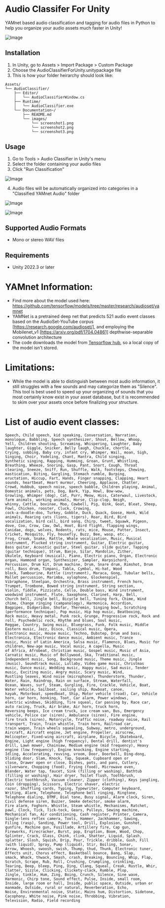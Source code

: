 # Audio Classifer For Unity

YAMnet based audio classification and tagging for audio files in Python to help you organize your audio assets much faster in Unity!

![Image](https://github.com/user-attachments/assets/aa01fd92-5f18-467d-9427-744a600b6c25)

## Installation
1. In Unity, go to Assets > Import Package > Custom Package
2. Choose the AudioClassifierForUnity.unitypackage file
3. This is how your folder heirarchy should look like:
   
```
Assets/
└── AudioClassifier/
    ├── Editor/
    │   └── AudioClassifierWindow.cs
    ├── Runtime/
    │   └── AudioClassifier.exe
    └── Documentation~/
        ├── README.md
        └── images/
            └── screenshot1.png
            └── screenshot2.png
            └── screenshot3.png
```
## Usage
1. Go to Tools > Audio Classifier in Unity's menu
2. Select the folder containing your audio files
3. Click "Run Classification"
   
![Image](https://github.com/user-attachments/assets/bcf9bf3b-ce3c-4a18-a24f-24489809047c)

4. Audio files will be automatically organized into categories in a "Classified YAMnet Audio" folder
   
![Image](https://github.com/user-attachments/assets/845842c7-735e-4ca4-8658-5e0320031477)

![Image](https://github.com/user-attachments/assets/1f21d6d5-474c-45af-a1a4-6c4b3569b06e)

## Supported Audio Formats
- Mono or stereo WAV files

## Requirements
- Unity 2022.3 or later

# YAMnet Information:

- Find more about the model used here: https://github.com/tensorflow/models/tree/master/research/audioset/yamnet
- YAMNet is a pretrained deep net that predicts 521 audio event classes based on the AudioSet-YouTube corpus [https://research.google.com/audioset/], and employing the Mobilenet_v1 [https://arxiv.org/pdf/1704.04861] depthwise-separable convolution architecture
- The code downloads the model from [Tensorflow hub](https://tfhub.dev/google/yamnet/1), so a local copy of the model isn't stored.

# Limitations:
- While the model is able to distinguish between most audio information, it still struggles with a few sounds and may categorize them as "Silence". This tool is best used to speed up your organizing of sounds that you most certainly know exist in your asset database, but it is recommended to skim over your assets once before finalizing your structure.

# List of audio event classes:
```
Speech, Child speech, kid speaking, Conversation, Narration, monologue, Babbling, Speech synthesizer, Shout, Bellow, Whoop,
Yell, Children shouting, Screaming, Whispering, Laughter, Baby laughter, Giggle, Snicker, Belly laugh, Chuckle, chortle,
Crying, sobbing, Baby cry, infant cry, Whimper, Wail, moan, Sigh, Singing, Choir, Yodeling, Chant, Mantra, Child singing,
Synthetic singing, Rapping, Humming, Groan, Grunt, Whistling, Breathing, Wheeze, Snoring, Gasp, Pant, Snort, Cough, Throat
clearing, Sneeze, Sniff, Run, Shuffle, Walk, footsteps, Chewing, mastication, Biting, Gargling, Stomach rumble, Burping,
eructation, Hiccup, Fart, Hands, Finger snapping, Clapping, Heart sounds, heartbeat, Heart murmur, Cheering, Applause, Chatter,
Crowd, Hubbub, speech noise, speech babble, Children playing, Animal, Domestic animals, pets, Dog, Bark, Yip, Howl, Bow-wow,
Growling, Whimper (dog), Cat, Purr, Meow, Hiss, Caterwaul, Livestock, farm animals, working animals, Horse, Clip-clop, Neigh,
whinny, Cattle, bovinae, Moo, Cowbell, Pig, Oink, Goat, Bleat, Sheep, Fowl, Chicken, rooster, Cluck, Crowing,
cock-a-doodle-doo, Turkey, Gobble, Duck, Quack, Goose, Honk, Wild animals, Roaring cats (lions, tigers), Roar, Bird, Bird
vocalization, bird call, bird song, Chirp, tweet, Squawk, Pigeon, dove, Coo, Crow, Caw, Owl, Hoot, Bird flight, flapping wings,
Canidae, dogs, wolves, Rodents, rats, mice, Mouse, Patter, Insect, Cricket, Mosquito, Fly, housefly, Buzz, Bee, wasp, etc.,
Frog, Croak, Snake, Rattle, Whale vocalization, Music, Musical instrument, Plucked string instrument, Guitar, Electric guitar,
Bass guitar, Acoustic guitar, Steel guitar, slide guitar, Tapping (guitar technique), Strum, Banjo, Sitar, Mandolin, Zither,
Ukulele, Keyboard (musical), Piano, Electric piano, Organ, Electronic organ, Hammond organ, Synthesizer, Sampler, Harpsichord,
Percussion, Drum kit, Drum machine, Drum, Snare drum, Rimshot, Drum roll, Bass drum, Timpani, Tabla, Cymbal, Hi-hat, Wood
block, Tambourine, Rattle (instrument), Maraca, Gong, Tubular bells, Mallet percussion, Marimba, xylophone, Glockenspiel,
Vibraphone, Steelpan, Orchestra, Brass instrument, French horn, Trumpet, Trombone, Bowed string instrument, String section,
Violin, fiddle, Pizzicato, Cello, Double bass, Wind instrument, woodwind instrument, Flute, Saxophone, Clarinet, Harp, Bell,
Church bell, Jingle bell, Bicycle bell, Tuning fork, Chime, Wind chime, Change ringing (campanology), Harmonica, Accordion,
Bagpipes, Didgeridoo, Shofar, Theremin, Singing bowl, Scratching (performance technique), Pop music, Hip hop music, Beatboxing,
Rock music, Heavy metal, Punk rock, Grunge, Progressive rock, Rock and roll, Psychedelic rock, Rhythm and blues, Soul music,
Reggae, Country, Swing music, Bluegrass, Funk, Folk music, Middle Eastern music, Jazz, Disco, Classical music, Opera,
Electronic music, House music, Techno, Dubstep, Drum and bass, Electronica, Electronic dance music, Ambient music, Trance
music, Music of Latin America, Salsa music, Flamenco, Blues, Music for children, New-age music, Vocal music, A capella, Music
of Africa, Afrobeat, Christian music, Gospel music, Music of Asia, Carnatic music, Music of Bollywood, Ska, Traditional music,
Independent music, Song, Background music, Theme music, Jingle (music), Soundtrack music, Lullaby, Video game music, Christmas
music, Dance music, Wedding music, Happy music, Sad music, Tender music, Exciting music, Angry music, Scary music, Wind,
Rustling leaves, Wind noise (microphone), Thunderstorm, Thunder, Water, Rain, Raindrop, Rain on surface, Stream, Waterfall,
Ocean, Waves, surf, Steam, Gurgling, Fire, Crackle, Vehicle, Boat, Water vehicle, Sailboat, sailing ship, Rowboat, canoe,
kayak, Motorboat, speedboat, Ship, Motor vehicle (road), Car, Vehicle horn, car horn, honking, Toot, Car alarm, Power windows,
electric windows, Skidding, Tire squeal, Car passing by, Race car, auto racing, Truck, Air brake, Air horn, truck horn,
Reversing beeps, Ice cream truck, ice cream van, Bus, Emergency vehicle, Police car (siren), Ambulance (siren), Fire engine,
fire truck (siren), Motorcycle, Traffic noise, roadway noise, Rail transport, Train, Train whistle, Train horn, Railroad car,
train wagon, Train wheels squealing, Subway, metro, underground, Aircraft, Aircraft engine, Jet engine, Propeller, airscrew,
Helicopter, Fixed-wing aircraft, airplane, Bicycle, Skateboard, Engine, Light engine (high frequency), Dental drill, dentist's
drill, Lawn mower, Chainsaw, Medium engine (mid frequency), Heavy engine (low frequency), Engine knocking, Engine starting,
Idling, Accelerating, revving, vroom, Door, Doorbell, Ding-dong, Sliding door, Slam, Knock, Tap, Squeak, Cupboard open or
close, Drawer open or close, Dishes, pots, and pans, Cutlery, silverware, Chopping (food), Frying (food), Microwave oven,
Blender, Water tap, faucet, Sink (filling or washing), Bathtub (filling or washing), Hair dryer, Toilet flush, Toothbrush,
Electric toothbrush, Vacuum cleaner, Zipper (clothing), Keys jangling, Coin (dropping), Scissors, Electric shaver, electric
razor, Shuffling cards, Typing, Typewriter, Computer keyboard, Writing, Alarm, Telephone, Telephone bell ringing, Ringtone,
Telephone dialing, DTMF, Dial tone, Busy signal, Alarm clock, Siren, Civil defense siren, Buzzer, Smoke detector, smoke alarm,
Fire alarm, Foghorn, Whistle, Steam whistle, Mechanisms, Ratchet, pawl, Clock, Tick, Tick-tock, Gears, Pulleys, Sewing machine,
Mechanical fan, Air conditioning, Cash register, Printer, Camera, Single-lens reflex camera, Tools, Hammer, Jackhammer, Sawing,
Filing (rasp), Sanding, Power tool, Drill, Explosion, Gunshot, gunfire, Machine gun, Fusillade, Artillery fire, Cap gun,
Fireworks, Firecracker, Burst, pop, Eruption, Boom, Wood, Chop, Splinter, Crack, Glass, Chink, clink, Shatter, Liquid, Splash,
splatter, Slosh, Squish, Drip, Pour, Trickle, dribble, Gush, Fill (with liquid), Spray, Pump (liquid), Stir, Boiling, Sonar,
Arrow, Whoosh, swoosh, swish, Thump, thud, Thunk, Electronic tuner, Effects unit, Chorus effect, Basketball bounce, Bang, Slap,
smack, Whack, thwack, Smash, crash, Breaking, Bouncing, Whip, Flap, Scratch, Scrape, Rub, Roll, Crushing, Crumpling, crinkling,
Tearing, Beep, bleep, Ping, Ding, Clang, Squeal, Creak, Rustle, Whir, Clatter, Sizzle, Clicking, Clickety-clack, Rumble, Plop,
Jingle, tinkle, Hum, Zing, Boing, Crunch, Silence, Sine wave, Harmonic, Chirp tone, Sound effect, Pulse, Inside, small room,
Inside, large room or hall, Inside, public space, Outside, urban or manmade, Outside, rural or natural, Reverberation, Echo,
Noise, Environmental noise, Static, Mains hum, Distortion, Sidetone, Cacophony, White noise, Pink noise, Throbbing, Vibration,
Television, Radio, Field recording
```
